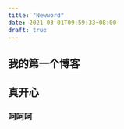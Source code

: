 ```yaml
---
title: "Newword"
date: 2021-03-01T09:59:33+08:00
draft: true
---
```


## 我的第一个博客

## 真开心

### 呵呵呵



